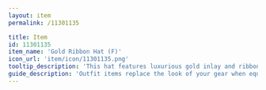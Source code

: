 ```yaml
---
layout: item
permalink: /11301135

title: Item
id: 11301135
item_name: 'Gold Ribbon Hat (F)'
icon_url: 'item/icon/11301135.png'
tooltip_description: 'This hat features luxurious gold inlay and ribbons.'
guide_description: 'Outfit items replace the look of your gear when equipped.'
---
```

